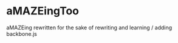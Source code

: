 aMAZEingToo
===========

aMAZEing rewritten for the sake of rewriting and learning / adding backbone.js